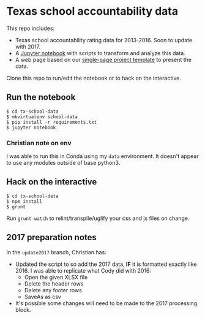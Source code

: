 # Texas school accountability data
This repo includes:
* Texas school accountability rating data for 2013-2016. Soon to update with 2017.
* A [Jupyter notebook](2016-texas-school-accountability-data.ipynb) with scripts to transform and analyze this data.
* A web page based on our [single-page project template](https://github.com/statesman/single-page-project) to present the data.

Clone this repo to run/edit the notebook or to hack on the interactive.

## Run the notebook
```shell
$ cd tx-school-data
$ mkvirtualenv school-data
$ pip install -r requirements.txt
$ jupyter notebook
```

### Christian note on env
I was able to run this in Conda using my `data` environment. It doesn't appear to use any modules outside of base python3.

## Hack on the interactive
```shell
$ cd tx-school-data
$ npm install
$ grunt
```

Run `grunt watch` to relint/transpile/uglify your css and js files on change.

## 2017 preparation notes
In the `update2017` branch, Christian has:
- Updated the script to so add the 2017 data, **IF** it is formatted exactly like 2016. I was able to replicate what Cody did with 2016:
    + Open the given XLSX file
    + Delete the header rows
    + Delete any footer rows
    + SaveAs as csv
- It's possible some changes will need to be made to the 2017 processing block.
